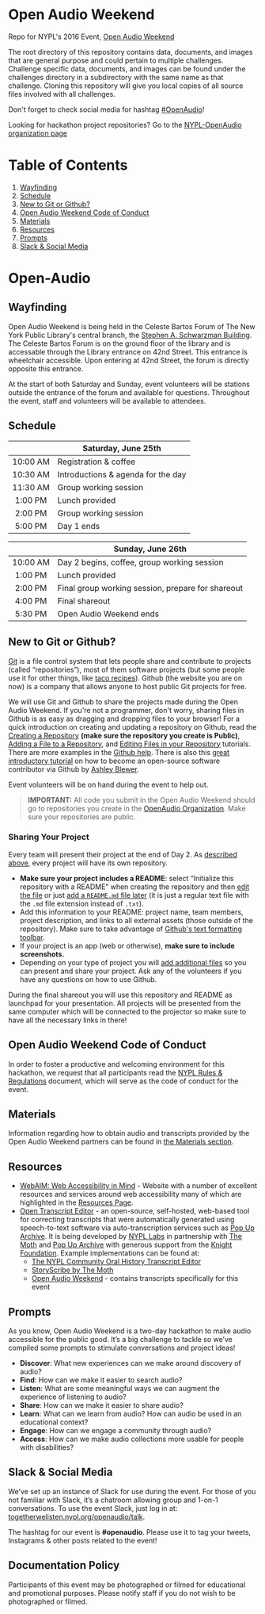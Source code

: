# Open Audio Weekend

Repo for NYPL's 2016 Event, [Open Audio Weekend](http://togetherwelisten.nypl.org/openaudio/)

The root directory of this repository contains data, documents, and images that are general purpose and could pertain to multiple challenges. Challenge specific data, documents, and images can be found under the challenges directory in a subdirectory with the same name as that challenge. Cloning this repository will give you local copies of all source files involved with all challenges.

Don't forget to check social media for hashtag [#OpenAudio](https://twitter.com/search?f=tweets&vertical=default&q=openaudio&src=typd)!

Looking for hackathon project repositories? Go to the [NYPL-OpenAudio organization page](https://github.com/nypl-openaudio)

# Table of Contents  
1. [Wayfinding](#wayfinding)
2. [Schedule](#schedule)
4. [New to Git or Github?](#new-to-git-or-github)
4. [Open Audio Weekend Code of Conduct](#open-audio-weekend-code-of-conduct)
5. [Materials](#materials)
6. [Resources](#resources)
7. [Prompts](#prompts)
8. [Slack & Social Media](#slack--social-media)

# Open-Audio

## Wayfinding  
Open Audio Weekend is being held in the Celeste Bartos Forum of The New York Public Library's central branch, the [Stephen A. Schwarzman Building](http://www.nypl.org/locations/schwarzman). The Celeste Bartos Forum is on the ground floor of the library and is accessable through the Library entrance on 42nd Street. This entrance is wheelchair accessible. Upon entering at 42nd Street, the forum is directly opposite this entrance.   

At the start of both Saturday and Sunday, event volunteers will be stations outside the entrance of the forum and available for questions. Throughout the event, staff and volunteers will be available to attendees.  

## Schedule

|  | Saturday, June 25th |
| :---: | --- |
| 10:00 AM |	Registration & coffee |
| 10:30 AM |	Introductions & agenda for the day |
| 11:30 AM |	Group working session |
| 1:00 PM |	Lunch provided |
| 2:00 PM |	Group working session |
| 5:00 PM |	Day 1 ends |

|  | Sunday, June 26th |
| :---: | --- |
| 10:00 AM |	Day 2 begins, coffee, group working session |
| 1:00 PM |	Lunch provided |
| 2:00 PM |	Final group working session, prepare for shareout |
| 4:00 PM |	Final shareout |
| 5:30 PM |	Open Audio Weekend ends |

## New to Git or Github?

[Git](https://git-scm.com/) is a file control system that lets people share and contribute to projects (called “repositories”), most of them software projects (but some people use it for other things, like [taco recipes](https://github.com/sinker/tacofancy)). Github (the website you are on now) is a company that allows anyone to host public Git projects for free.

We will use Git and Github to share the projects made during the Open Audio Weekend. If you're not a programmer, don't worry, sharing files in Github is as easy as dragging and dropping files to your browser! For a quick introduction on creating and updating a repository on Github, read the [Creating a Repository](https://help.github.com/articles/create-a-repo/) **(make sure the repository you create is Public)**, [Adding a File to a Repository](https://help.github.com/articles/adding-a-file-to-a-repository/), and [Editing Files in your Repository](https://help.github.com/articles/editing-files-in-your-repository/) tutorials. There are more examples in the [Github help](https://help.github.com/). There is also this [great introductory tutorial](http://ablwr.github.io/blog/2014/11/03/non-technical-persons-guide-to-becoming-an-open-source-software-contributor-via-github/) on how to become an open-source software contributor via Github by [Ashley Blewer](//github.com/ablwr).

Event volunteers will be on hand during the event to help out.

> **IMPORTANT:** All code you submit in the Open Audio Weekend should go to repositories you create in the [OpenAudio Organization](//github.com/nypl-openaudio). Make sure your repositories are public.

### Sharing Your Project

Every team will present their project at the end of Day 2. As [described above](#new-to-git-or-github), every project will have its own repository.

- **Make sure your project includes a README**: select “Initialize this repository with a README” when creating the repository and then [edit the file](https://help.github.com/articles/editing-files-in-your-repository) or just [add a `README.md` file later](https://help.github.com/articles/adding-a-file-to-a-repository) (it is just a regular text file with the `.md` file extension instead of `.txt`).
- Add this information to your README: project name, team members, project description, and links to all external assets (those outside of the repository). Make sure to take advantage of [Github's text formatting toolbar](https://help.github.com/articles/about-writing-and-formatting-on-github/).
- If your project is an app (web or otherwise), **make sure to include screenshots.**
- Depending on your type of project you will [add additional files](https://help.github.com/articles/adding-a-file-to-a-repository/) so you can present and share your project. Ask any of the volunteers if you have any questions on how to use Github.

During the final shareout you will use this repository and README as launchpad for your presentation. All projects will be presented from the same computer which will be connected to the projector so make sure to have all the necessary links in there!

## Open Audio Weekend Code of Conduct

In order to foster a productive and welcoming environment for this hackathon, we request that all participants read the [NYPL Rules & Regulations](http://www.nypl.org/help/about-nypl/legal-notices/rules-and-regulations) document, which will serve as the code of conduct for the event.

## Materials

Information regarding how to obtain audio and transcripts provided by the Open Audio Weekend partners can be found in [the Materials section](https://github.com/nypl-openaudio/start-here/tree/master/materials).

## Resources

* [WebAIM: Web Accessibility in Mind](http://webaim.org/resources/) -
Website with a number of excellent resources and services around web accessibility many of which are highlighted in the [Resources Page](http://webaim.org/resources/).
* [Open Transcript Editor](https://github.com/NYPL/transcript-editor) - an open-source, self-hosted, web-based tool for correcting transcripts that were automatically generated using speech-to-text software via auto-transcription services such as [Pop Up Archive](https://popuparchive.com/). It is being developed by [NYPL Labs](http://www.nypl.org/collections/labs) in partnership with [The Moth](http://themoth.org/) and [Pop Up Archive](https://popuparchive.com/) with generous support from the [Knight Foundation](http://www.knightfoundation.org/grants/201551666/). Example implementations can be found at:
  * [The NYPL Community Oral History Transcript Editor](http://transcribe.oralhistory.nypl.org/)
  * [StoryScribe by The Moth](http://storyscribe.themoth.org/)
  * [Open Audio Weekend](https://opentranscript.herokuapp.com/) - contains transcripts specifically for this event

## Prompts
As you know, Open Audio Weekend is a two-day hackathon to make audio accessible for the public good. It’s a big challenge to tackle so we’ve compiled some prompts to stimulate conversations and project ideas!  

* **Discover**: What new experiences can we make around discovery of audio?  
* **Find**: How can we make it easier to search audio?  
* **Listen**: What are some meaningful ways we can augment the experience of listening to audio?  
* **Share**: How can we make it easier to share audio?  
* **Learn**: What can we learn from audio? How can audio be used in an educational context?  
* **Engage**: How can we engage a community through audio?  
* **Access**:  How can we make audio collections more usable for people with disabilities?  

## Slack & Social Media
We’ve set up an instance of Slack for use during the event. For those of you not familiar with Slack, it’s a chatroom allowing group and 1-on-1 conversations. To use the event Slack, just log in at: [togetherwelisten.nypl.org/openaudio/talk](http://togetherwelisten.nypl.org/openaudio/talk/).

The hashtag for our event is **#openaudio**. Please use it to tag your tweets, Instagrams & other posts related to the event!

## Documentation Policy  

Participants of this event may be photographed or filmed for educational and promotional purposes. Please notify staff if you do not wish to be photographed or filmed.
